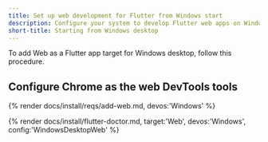 ```yaml
---
title: Set up web development for Flutter from Windows start
description: Configure your system to develop Flutter web apps on Windows.
short-title: Starting from Windows desktop
---
```


To add Web as a Flutter app target for Windows desktop, follow this procedure.

## Configure Chrome as the web DevTools tools

{% render docs/install/reqs/add-web.md, devos:'Windows' %}

{% render docs/install/flutter-doctor.md, target:'Web', devos:'Windows', config:'WindowsDesktopWeb' %}
